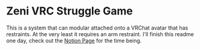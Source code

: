 # Zeni VRC Struggle Game

This is a system that can modular attached onto a VRChat avatar that has restraints. At the very least it requires an arm restraint. 
I'll finish this readme one day, check out the [Notion Page](https://www.notion.so/22cb744825878002b028ff39dc59c27c) for the time being.